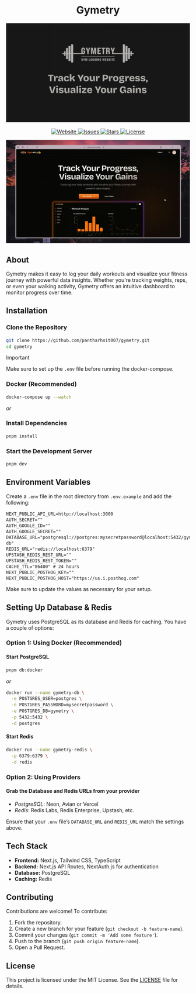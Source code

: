 <h1 align="center">Gymetry</h1>

<!-- <img src="https://res.cloudinary.com/di0av3xly/image/upload/v1740043755/Gymetry/dashboard_dark.png" alt="Gymetry Dashboard" width="1200" height="675" /> -->

<p align="center">
  <img src="./public/img/preview.png" alt="Gymetry Logo" />
</p>

<p align="center">
  <a href="https://gymetry.vercel.app">
    <img src="https://img.shields.io/badge/website-blue?style=for-the-badge&logo=vercel&logoColor=white" alt="Website">
  </a>
  <a href="https://github.com/pantharhsit007/gymetry/issues">
    <img src="https://img.shields.io/github/issues/pantharhsit007/gymetry?style=for-the-badge" alt="Issues">
  </a>
  <a href="https://github.com/pantharhsit007/gymetry/stargazers">
    <img src="https://img.shields.io/github/stars/pantharhsit007/gymetry?style=for-the-badge" alt="Stars">
  </a>
  <a href="https://github.com/pantharhsit007/gymetry/blob/main/LICENSE">
    <img src="https://img.shields.io/github/license/pantharhsit007/gymetry?style=for-the-badge" alt="License">
  </a>
</p>

[![Landing page](./public/img/banner.png)](https://www.tella.tv/video/randoms-video-1vbv)

## About

Gymetry makes it easy to log your daily workouts and visualize your fitness journey with powerful data insights. Whether you're tracking weights, reps, or even your walking activity, Gymetry offers an intuitive dashboard to monitor progress over time.

## Installation

### Clone the Repository

```bash
git clone https://github.com/pantharhsit007/gymetry.git
cd gymetry
```

> [!IMPORTANT]
> Make sure to set up the `.env` file before running the docker-compose.

### Docker (Recommended)

```bash
docker-compose up --watch
```

_or_

### Install Dependencies

```bash
pnpm install
```

### Start the Development Server

```bash
pnpm dev
```

## Environment Variables

Create a `.env` file in the root directory from `.env.example` and add the following:

```env
NEXT_PUBLIC_API_URL=http://localhost:3000
AUTH_SECRET=""
AUTH_GOOGLE_ID=""
AUTH_GOOGLE_SECRET=""
DATABASE_URL="postgresql://postgres:mysecretpassword@localhost:5432/gymetry-db"
REDIS_URL="redis://localhost:6379"
UPSTASH_REDIS_REST_URL=""
UPSTASH_REDIS_REST_TOKEN=""
CACHE_TTL="86400" # 24 hours
NEXT_PUBLIC_POSTHOG_KEY=""
NEXT_PUBLIC_POSTHOG_HOST="https://us.i.posthog.com"
```

Make sure to update the values as necessary for your setup.

## Setting Up Database & Redis

Gymetry uses PostgreSQL as its database and Redis for caching. You have a couple of options:

### Option 1: Using Docker (Recommended)

#### Start PostgreSQL

```bash
pnpm db:docker
```

_or_

```bash
docker run --name gymetry-db \
  -e POSTGRES_USER=postgres \
  -e POSTGRES_PASSWORD=mysecretpassword \
  -e POSTGRES_DB=gymetry \
  -p 5432:5432 \
  -d postgres
```

#### Start Redis

```bash
docker run --name gymetry-redis \
  -p 6379:6379 \
  -d redis
```

### Option 2: Using Providers

#### Grab the Database and Redis URLs from your provider

- _PostgreSQL_: Neon, Avian or Vercel
- _Redis_: Redis Labs, Redis Enterprise, Upstash, etc.

Ensure that your `.env` file’s `DATABASE_URL` and `REDIS_URL` match the settings above.

## Tech Stack

- **Frontend:** Next.js, Tailwind CSS, TypeScript
- **Backend:** Next.js API Routes, NextAuth.js for authentication
- **Database:** PostgreSQL
- **Caching:** Redis

## Contributing

Contributions are welcome! To contribute:

1. Fork the repository.
2. Create a new branch for your feature (`git checkout -b feature-name`).
3. Commit your changes (`git commit -m 'Add some feature'`).
4. Push to the branch (`git push origin feature-name`).
5. Open a Pull Request.

## License

This project is licensed under the MIT License. See the [LICENSE](LICENSE) file for details.
